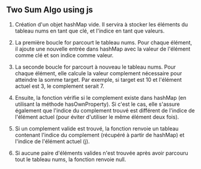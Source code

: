 ## Two Sum Algo using js

1. Création d'un objet hashMap vide. Il servira à stocker les éléments du tableau nums en tant que clé, et l'indice en tant que valeurs.

2. La première boucle for parcourt le tableau nums. Pour chaque élément, il ajoute une nouvelle entrée dans hashMap avec la valeur de l'élément comme clé et son indice comme valeur.

3. La seconde boucle for parcourt à nouveau le tableau nums. Pour chaque élément, elle calcule la valeur complement nécessaire pour atteindre la somme target. Par exemple, si target est 10 et l'élément actuel est 3, le complement serait 7.

4. Ensuite, la fonction vérifie si le complement existe dans hashMap (en utilisant la méthode hasOwnProperty). Si c'est le cas, elle s'assure également que l'indice du complement trouvé est différent de l'indice de l'élément actuel (pour éviter d'utiliser le même élément deux fois).

5. Si un complement valide est trouvé, la fonction renvoie un tableau contenant l'indice du complement (récupéré à partir de hashMap) et l'indice de l'élément actuel (j).

6. Si aucune paire d'éléments valides n'est trouvée après avoir parcouru tout le tableau nums, la fonction renvoie null.